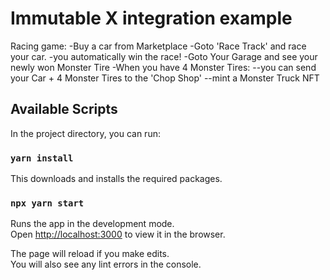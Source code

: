 # Immutable X integration example
Racing game:
-Buy a car from Marketplace
-Goto 'Race Track' and race your car. 
-you automatically win the race!
-Goto Your Garage and see your newly won Monster Tire
-When you have 4 Monster Tires:
--you can send your Car + 4 Monster Tires to the 'Chop Shop'
--mint a Monster Truck NFT

## Available Scripts

In the project directory, you can run:

### `yarn install`

This downloads and installs the required packages.

### `npx yarn start`

Runs the app in the development mode.\
Open [http://localhost:3000](http://localhost:3000) to view it in the browser.

The page will reload if you make edits.\
You will also see any lint errors in the console.
